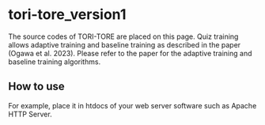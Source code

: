 # tori-tore_version1
The source codes of TORI-TORE are placed on this page. Quiz training allows adaptive training and baseline training as described in the paper (Ogawa et al. 2023).
Please refer to the paper for the adaptive training and baseline training algorithms.

## How to use
For example, place it in htdocs of your web server software such as Apache HTTP Server.
